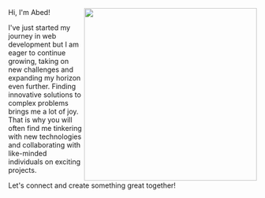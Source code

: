 <img align="right" width="350" height="350" src="https://user-images.githubusercontent.com/33075176/217048159-1bc6fd54-2550-41f2-9e0e-e38bbfb94471.jpg">
Hi, I'm Abed!


I've just started my journey in web development but I am eager to continue growing, taking on new challenges and expanding my horizon even further. Finding innovative solutions to complex problems brings me a lot of joy. That is why you will often find me tinkering with new technologies and collaborating with like-minded individuals on exciting projects. 

Let's connect and create something great together!


<!---
Abed5/Abed5 is a ✨ special ✨ repository because its `README.md` (this file) appears on your GitHub profile.
You can click the Preview link to take a look at your changes.
![ToonTap_20230206_205145272](https://user-images.githubusercontent.com/33075176/217048159-1bc6fd54-2550-41f2-9e0e-e38bbfb94471.jpg)
--->

